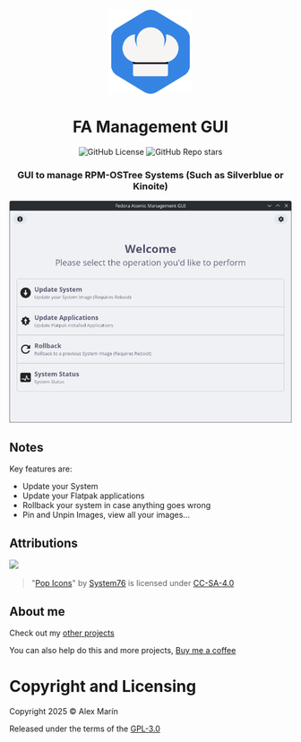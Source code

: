 <div align="center">
  <br>
  <img src="./resources/icons/hicolor/scalable/apps/icon.svg" width="150" />
  <h1>FA Management GUI</h1>

  ![GitHub License](https://img.shields.io/github/license/mariinkys/fa-management-gui)
  ![GitHub Repo stars](https://img.shields.io/github/stars/mariinkys/fa-management-gui)

  <h3>GUI to manage RPM-OSTree Systems (Such as Silverblue or Kinoite)</h3>

  <img width="700" alt="Main Page Light Mode" src="./screenshots/main-light.png"/>
</div>

## Notes

Key features are:

- Update your System
- Update your Flatpak applications
- Rollback your system in case anything goes wrong
- Pin and Unpin Images, view all your images...

## Attributions

<a href="https://github.com/iced-rs/iced">
  <img src="https://gist.githubusercontent.com/hecrj/ad7ecd38f6e47ff3688a38c79fd108f0/raw/74384875ecbad02ae2a926425e9bcafd0695bade/color.svg" width="130px">
</a>

<p></p>

> "[Pop Icons](http://github.com/pop-os/icon-theme)" by [System76](http://system76.com/) is licensed under [CC-SA-4.0](http://creativecommons.org/licenses/by-sa/4.0/)

## About me

Check out my [other projects](https://github.com/mariinkys) 

You can also help do this and more projects, [Buy me a coffee](https://www.buymeacoffee.com/mariinkys)

# Copyright and Licensing

Copyright 2025 © Alex Marín

Released under the terms of the [GPL-3.0](https://github.com/mariinkys/fa-management-gui/blob/main/LICENSE)
